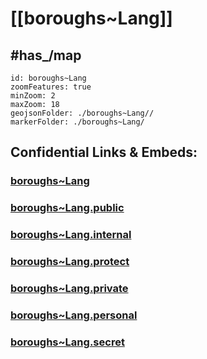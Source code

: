 # [[boroughs~Lang]] 


## #has_/map  



```leaflet
id: boroughs~Lang
zoomFeatures: true 
minZoom: 2 
maxZoom: 18
geojsonFolder: ./boroughs~Lang//
markerFolder: ./boroughs~Lang/
```


## Confidential Links & Embeds: 

### [boroughs~Lang](/_Standards/Earth/Continent/Europe/Europe~Central/Austria/Austrias_States/Steiermark/counties~SM/Leibnitz/cities~Leibnitz/Lang/boroughs~Lang.md) 

### [boroughs~Lang.public](/_public/Earth/Continent/Europe/Europe~Central/Austria/Austrias_States/Steiermark/counties~SM/Leibnitz/cities~Leibnitz/Lang/boroughs~Lang.public.md) 

### [boroughs~Lang.internal](/_internal/Earth/Continent/Europe/Europe~Central/Austria/Austrias_States/Steiermark/counties~SM/Leibnitz/cities~Leibnitz/Lang/boroughs~Lang.internal.md) 

### [boroughs~Lang.protect](/_protect/Earth/Continent/Europe/Europe~Central/Austria/Austrias_States/Steiermark/counties~SM/Leibnitz/cities~Leibnitz/Lang/boroughs~Lang.protect.md) 

### [boroughs~Lang.private](/_private/Earth/Continent/Europe/Europe~Central/Austria/Austrias_States/Steiermark/counties~SM/Leibnitz/cities~Leibnitz/Lang/boroughs~Lang.private.md) 

### [boroughs~Lang.personal](/_personal/Earth/Continent/Europe/Europe~Central/Austria/Austrias_States/Steiermark/counties~SM/Leibnitz/cities~Leibnitz/Lang/boroughs~Lang.personal.md) 

### [boroughs~Lang.secret](/_secret/Earth/Continent/Europe/Europe~Central/Austria/Austrias_States/Steiermark/counties~SM/Leibnitz/cities~Leibnitz/Lang/boroughs~Lang.secret.md)

